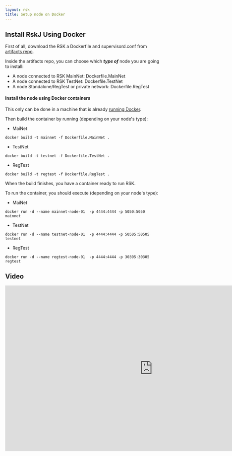 ```yaml
---
layout: rsk
title: Setup node on Docker
---
```


## Install RskJ Using Docker
First of all, download the RSK a Dockerfile and supervisord.conf from [artifacts repo](https://github.com/rsksmart/artifacts/tree/master/Dockerfiles/RSK-Node).

Inside the artifacts repo, you can choose which ***type of*** node you are going to install:
* A node connected to RSK MainNet: Dockerfile.MainNet
* A node connected to RSK TestNet: Dockerfile.TestNet
* A node Standalone/RegTest or private network: Dockerfile.RegTest

#### Install the node using Docker containers
This only can be done in a machine that is already [running Docker](https://docs.docker.com/install/).

Then build the container by running (depending on your node's type):
* MaiNet
``` 
docker build -t mainnet -f Dockerfile.MainNet .
```
* TestNet
```
docker build -t testnet -f Dockerfile.TestNet .
```
* RegTest
```
docker build -t regtest -f Dockerfile.RegTest .
```

When the build finishes, you have a container ready to run RSK.

To run the container, you should execute (depending on your node's type):

* MaiNet
```
docker run -d --name mainnet-node-01  -p 4444:4444 -p 5050:5050 mainnet
```
* TestNet
```
docker run -d --name testnet-node-01  -p 4444:4444 -p 50505:50505 testnet
```
* RegTest
```
docker run -d --name regtest-node-01  -p 4444:4444 -p 30305:30305 regtest
```

## Video

<div class="video-container">
  <iframe width="949" height="534" src="https://www.youtube-nocookie.com/embed/c-YGtE3UIjE?cc_load_policy=1" frameborder="0" allow="accelerometer; autoplay; encrypted-media; gyroscope; picture-in-picture" allowfullscreen></iframe>
</div>